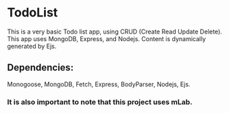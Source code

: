 # TodoList

This is a very basic Todo list app, using CRUD (Create Read Update Delete). 
This app uses MongoDB, Express, and Nodejs.
Content is dynamically generated by Ejs.

## Dependencies:

Monogoose,
MongoDB,
Fetch,
Express,
BodyParser,
Nodejs,
Ejs.

### It is also important to note that this project uses mLab.

